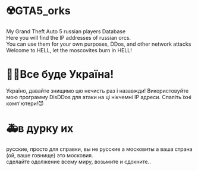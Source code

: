 # ☢️GTA5_orks
My Grand Theft Auto 5 russian players Database<br>
Here you will find the IP addresses of russian orcs.<br>
You can use them for your own purposes, DDos, and other network attacks<br>
Welcome to HELL, let the moscovites burn in HELL! <br>
# 💙💛Все буде Україна!
Україно, давайте знищимо цю нечисть раз і назавжди!
Використовуйте мою программу DisDDos для атаки на ці нікчемні IP адреси.
Спаліть їхні комп'ютери!😈
# 🚑в дурку их
русские, просто для справки, вы не русские а московиты а ваша страна (ой, ваше говнище) это московия.<br>
сделайте одолжение всему миру, возьмите и сдохните..


